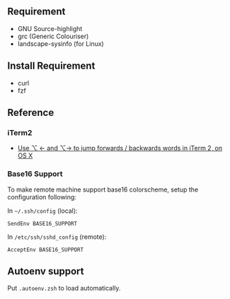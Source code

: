 Requirement
-----------

- GNU Source-highlight
- grc (Generic Colouriser)
- landscape-sysinfo (for Linux)

Install Requirement
-------------------

- curl
- fzf

Reference
---------

### iTerm2

- [Use ⌥ ← and ⌥→ to jump forwards / backwards words in iTerm 2, on OS X](https://coderwall.com/p/h6yfda/use-and-to-jump-forwards-backwards-words-in-iterm-2-on-os-x)

### Base16 Support

To make remote machine support base16 colorscheme, setup the configuration following:

In `~/.ssh/config` (local):

```
SendEnv BASE16_SUPPORT
```

In `/etc/ssh/sshd_config` (remote):

```
AcceptEnv BASE16_SUPPORT
```

Autoenv support
----

Put `.autoenv.zsh` to load automatically.
